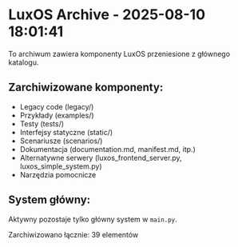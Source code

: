 # LuxOS Archive - 2025-08-10 18:01:41

To archiwum zawiera komponenty LuxOS przeniesione z głównego katalogu.

## Zarchiwizowane komponenty:
- Legacy code (legacy/)
- Przykłady (examples/)
- Testy (tests/)
- Interfejsy statyczne (static/)
- Scenariusze (scenarios/)
- Dokumentacja (documentation.md, manifest.md, itp.)
- Alternatywne serwery (luxos_frontend_server.py, luxos_simple_system.py)
- Narzędzia pomocnicze

## System główny:
Aktywny pozostaje tylko główny system w `main.py`.

Zarchiwizowano łącznie: 39 elementów
